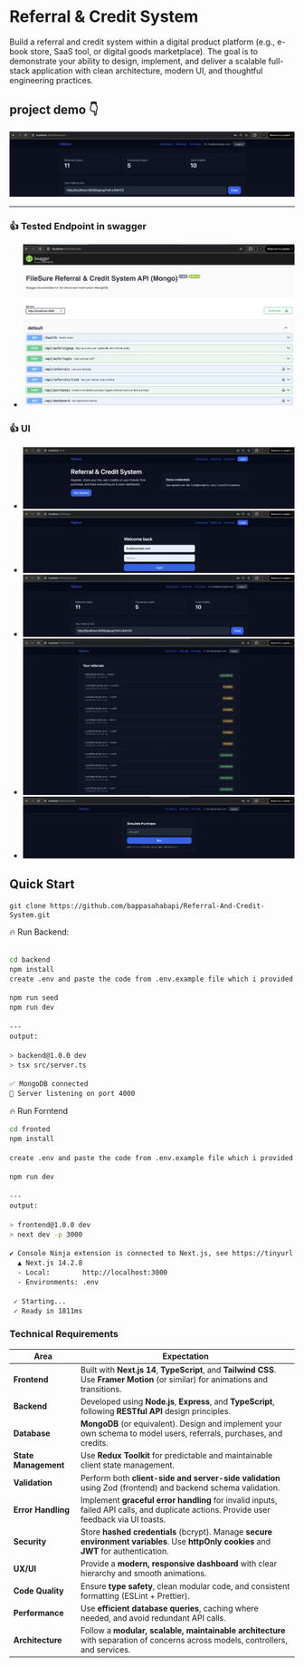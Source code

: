 # Referral & Credit System

Build a referral and credit system within a digital product platform (e.g., e-book store, SaaS tool, or
digital goods marketplace). The goal is to demonstrate your ability to design, implement, and deliver
a scalable full-stack application with clean architecture, modern UI, and thoughtful engineering
practices.

## project demo 👇

[![Project Demo](./Images/dash.png)](https://drive.google.com/file/d/1RaspCfRXkYYgUb1OvzzkyJMUWHHl1Qc_/view?usp=sharing)


---

### 👍 Tested Endpoint in swagger

- ![swagger](./Images/swagger.png)


### 👍 UI

- ![home](./Images/home.png)
- ![login](./Images/login.png)
- ![dashboard](./Images/dash.png)
- ![referral](./Images/referral.png)
- ![purchase](./Images/purchase.png)



## Quick Start

    git clone https://github.com/bappasahabapi/Referral-And-Credit-System.git
    


🔥 Run Backend:

```bash

cd backend
npm install
create .env and paste the code from .env.example file which i provided in the root

npm run seed
npm run dev

---
output:

> backend@1.0.0 dev
> tsx src/server.ts

✅ MongoDB connected
🚀 Server listening on port 4000
```

🔥 Run Forntend


```bash
cd fronted
npm install

create .env and paste the code from .env.example file which i provided in the root

npm run dev

---
output:

> frontend@1.0.0 dev
> next dev -p 3000

✔ Console Ninja extension is connected to Next.js, see https://tinyurl.com/2vt8jxzw
  ▲ Next.js 14.2.8
  - Local:        http://localhost:3000
  - Environments: .env

 ✓ Starting...
 ✓ Ready in 1811ms


```

### Technical Requirements

| **Area**             | **Expectation**                                                                                                                                                           |
| -------------------- | ------------------------------------------------------------------------------------------------------------------------------------------------------------------------- |
| **Frontend**         | Built with **Next.js 14**, **TypeScript**, and **Tailwind CSS**. Use **Framer Motion** (or similar) for animations and transitions. |
| **Backend**          | Developed using **Node.js**, **Express**, and **TypeScript**, following **RESTful API** design principles.                                                                |
| **Database**         | **MongoDB** (or equivalent). Design and implement your own schema to model users, referrals, purchases, and credits.                                                      |
| **State Management** | Use **Redux Toolkit**  for predictable and maintainable client state management.                                                                 |
| **Validation**       | Perform both **client-side and server-side validation** using Zod (frontend) and backend schema validation.                                                               |
| **Error Handling**   | Implement **graceful error handling** for invalid inputs, failed API calls, and duplicate actions. Provide user feedback via UI toasts.                                   |
| **Security**         | Store **hashed credentials** (bcrypt). Manage **secure environment variables**. Use **httpOnly cookies** and **JWT** for authentication.                                  |
| **UX/UI**            | Provide a **modern, responsive dashboard** with clear hierarchy and smooth animations.                                                                                    |
| **Code Quality**     | Ensure **type safety**, clean modular code, and consistent formatting (ESLint + Prettier).                                                                                |
| **Performance**      | Use **efficient database queries**, caching where needed, and avoid redundant API calls.                                                                                  |
| **Architecture**     | Follow a **modular, scalable, maintainable architecture** with separation of concerns across models, controllers, and services.                                           |

